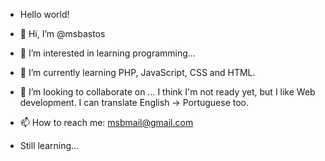 - Hello world!
- 👋 Hi, I’m @msbastos
- 👀 I’m interested in learning programming...
- 🌱 I’m currently learning PHP, JavaScript, CSS and HTML.
- 💞️ I’m looking to collaborate on ... I think I'm not ready yet, but I like Web development. I can translate English -> Portuguese too.
- 📫 How to reach me: msbmail@gmail.com

- Still learning...
